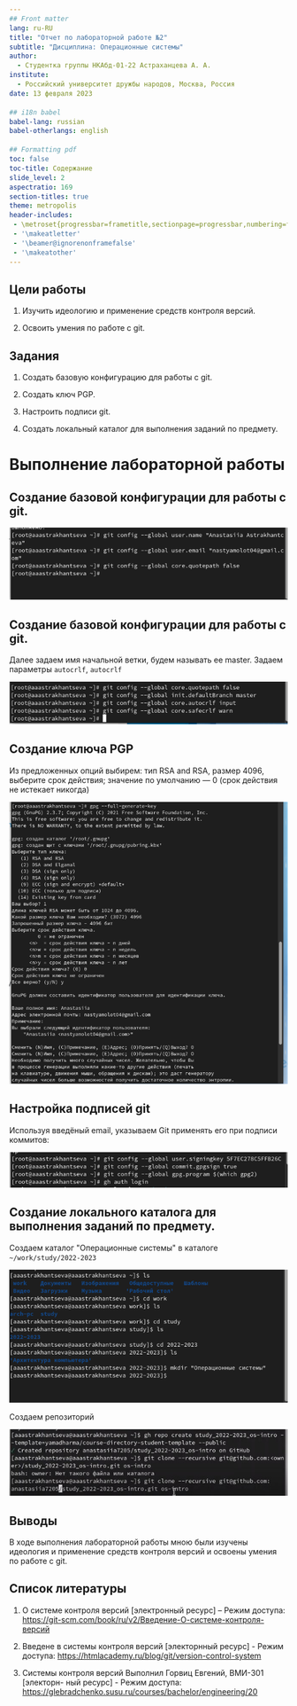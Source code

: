 ```yaml
---
## Front matter
lang: ru-RU
title: "Отчет по лабораторной работе №2"
subtitle: "Дисциплина: Операционные системы"
author:
  - Студентка группы НКАбд-01-22 Астраханцева А. А.
institute:
  - Российский университет дружбы народов, Москва, Россия
date: 13 февраля 2023

## i18n babel
babel-lang: russian
babel-otherlangs: english

## Formatting pdf
toc: false
toc-title: Содержание
slide_level: 2
aspectratio: 169
section-titles: true
theme: metropolis
header-includes:
 - \metroset{progressbar=frametitle,sectionpage=progressbar,numbering=fraction}
 - '\makeatletter'
 - '\beamer@ignorenonframefalse'
 - '\makeatother'
---
```




## Цели работы

1. Изучить идеологию и применение средств контроля версий.

2. Освоить умения по работе с git.



## Задания

1. Создать базовую конфигурацию для работы с git.

2. Создать ключ PGP.

3. Настроить подписи git.

4. Создать локальный каталог для выполнения заданий по предмету.

# Выполнение лабораторной работы

## Создание базовой конфигурации для работы с git.

![имя и email](./image/2.png)

## Создание базовой конфигурации для работы с git.

Далее задаем имя начальной ветки, будем называть ее master. Задаем параметры `autocrlf`, `autocrlf` 

![имя начальной ветки и параметры autocrlf, autocrlf](image/3.png)

## Создание ключа  PGP

Из предложенных опций выбирем: тип RSA and RSA, размер 4096, выберите срок действия; значение по умолчанию — 0 (срок действия не истекает никогда) 

![Генерация ключа pgp](image/6.png)

## Настройка подписей git

Используя введёный email, указываем Git применять его при подписи коммитов:

![Настройка автоматических подписей коммитов git](image/9.png)

##  Создание локального каталога для выполнения заданий по предмету.

Создаем каталог "Операционные системы" в каталоге `~/work/study/2022-2023` 

![Создаем каталог "Операционные системы"](image/1.png)

Создаем репозиторий 

![Создание репозитория](image/15.jpg)


## Выводы 

В ходе выполнения лабораторной работы мною были изучены идеология и
применение средств контроля версий и освоены умения по работе с git.

## Список литературы

1. О системе контроля версий [электронный ресурс] – Режим доступа:
https://git-scm.com/book/ru/v2/Введение-О-системе-контроля-версий


2. Введене в системы контроля версий [электорнный ресурс] - Режим доступа:
https://htmlacademy.ru/blog/git/version-control-system


3. Системы контроля версий Выполнил Горвиц Евгений, ВМИ-301 [электорн-
ный ресурс] - Режим доступа: https://glebradchenko.susu.ru/courses/bachelor/engineering/20

